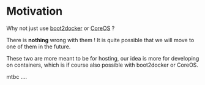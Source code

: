 # Motivation

Why not just use [boot2docker](http://boot2docker.io/ "Page of boot2docker") or [CoreOS](https://coreos.com/ "CoreOS's Homepage") ?

There is **nothing** wrong with them ! It is quite possible that we will move to one of them in the future.

These two are more meant to be for hosting, our idea is more for developing on containers, which is if course also possible with boot2docker or CoreOS.

mtbc ....
